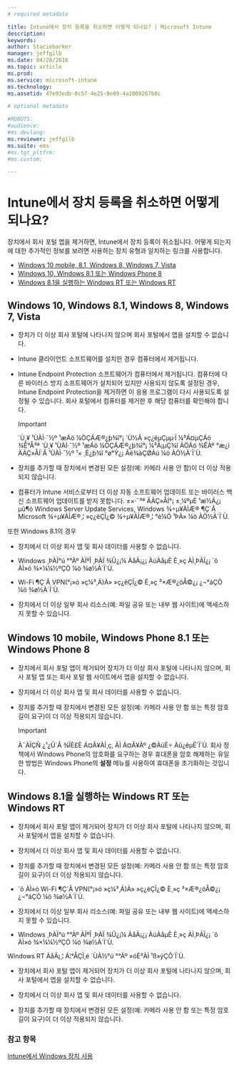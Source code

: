 ```yaml
---
# required metadata

title: Intune에서 장치 등록을 취소하면 어떻게 되나요? | Microsoft Intune
description:
keywords:
author: Staciebarker
manager: jeffgilb
ms.date: 04/28/2016
ms.topic: article
ms.prod:
ms.service: microsoft-intune
ms.technology:
ms.assetid: 47e03edb-0c57-4e25-8e89-4a1069267b8c

# optional metadata

#ROBOTS:
#audience:
#ms.devlang:
ms.reviewer: jeffgilb
ms.suite: ems
#ms.tgt_pltfrm:
#ms.custom:

---
```



# Intune에서 장치 등록을 취소하면 어떻게 되나요?

장치에서 회사 포털 앱을 제거하면, Intune에서 장치 등록이 취소됩니다. 어떻게 되는지에 대한 추가적인 정보를 보려면 사용하는 장치 유형과 일치하는 링크를 사용합니다.

- [Windows 10 mobile, 8.1, Windows 8, Windows 7, Vista](#windows-10-mobile--8-1,-windows-8,-windows-7,-vista)
- [Windows 10, Windows 8.1 또는 Windows Phone 8](#windows-10--windows-8-1-or-windows-phone-8)
- [Windows 8.1을 실행하는 Windows RT 또는 Windows RT](#windows-rt-running-windows-8-1-or-windows-rt)


## Windows 10, Windows 8.1, Windows 8, Windows 7, Vista

-   장치가 더 이상 회사 포털에 나타나지 않으며 회사 포털에서 앱을 설치할 수 없습니다.

-   Intune 클라이언트 소프트웨어를 설치한 경우 컴퓨터에서 제거됩니다.

-   Intune Endpoint Protection 소프트웨어가 컴퓨터에서 제거됩니다. 컴퓨터에 다른 바이러스 방지 소프트웨어가 설치되어 있지만 사용되지 않도록 설정된 경우, Intune Endpoint Protection을 제거하면 이 응용 프로그램이 다시 사용되도록 설정될 수 있습니다. 회사 포털에서 컴퓨터를 제거한 후 해당 컴퓨터를 확인해야 합니다.

    > [!IMPORTANT]
    > ´Ù¸¥ ¹ÙÀÌ·¯½º ¹æÁö ¼ÒÇÁÆ®¿þ¾î°¡ ´Ù½Ã »ç¿ëµÇµµ·Ï ¼³Á¤µÇÁö ¾Ê°Å³ª ´Ù¸¥ ¹ÙÀÌ·¯½º ¹æÁö ¼ÒÇÁÆ®¿þ¾î°¡ ¼³Ä¡µÇ¾î ÀÖÁö ¾ÊÀº °æ¿ì ÄÄÇ»ÅÍ´Â ¹ÙÀÌ·¯½º ¹× ¸È¿þ¾î °ø°Ý¿¡ Ãë¾àÇØÁú ¼ö ÀÖ½À´Ï´Ù.

-   장치를 추가할 때 장치에서 변경된 모든 설정(예: 카메라 사용 안 함)이 더 이상 적용되지 않습니다.

-   컴퓨터가 Intune 서비스로부터 더 이상 자동 소프트웨어 업데이트 또는 바이러스 백신 소프트웨어 업데이트를 받지 못합니다. ±×·¯³ª ÄÄÇ»ÅÍ°¡ ±¸¼ºµÈ ¹æ½Ä¿¡ µû¶ó Windows Server Update Services, Windows ¾÷µ¥ÀÌÆ® ¶Ç´Â Microsoft ¾÷µ¥ÀÌÆ®¸¦ »ç¿ëÇÏ¿© ¾÷µ¥ÀÌÆ®¸¦ °è¼Ó ¹ÞÀ» ¼ö ÀÖ½À´Ï´Ù.

또한 Windows 8.1의 경우

-   장치에서 더 이상 회사 앱 및 회사 데이터를 사용할 수 없습니다.

-   Windows ¸ÞÀÏ°ú °°Àº ÀÏºÎ ¸ÞÀÏ ¾Û¿¡¼­ ÀåÄ¡¿¡ ÀúÀåµÈ È¸»ç ÀÌ¸ÞÀÏ¿¡ ´õ ÀÌ»ó ¾×¼¼½ºÇÒ ¼ö ¾ø½À´Ï´Ù.

-   Wi-Fi ¶Ç´Â VPN(°¡»ó »ç¼³¸Á)À» »ç¿ëÇÏ¿© È¸»ç ³×Æ®¿öÅ©¿¡ ¿¬°áÇÒ ¼ö ¾ø½À´Ï´Ù.

-   장치에서 더 이상 일부 회사 리소스(예: 파일 공유 또는 내부 웹 사이트)에 액세스하지 못할 수 있습니다.

## Windows 10 mobile, Windows Phone 8.1 또는 Windows Phone 8

-   장치에서 회사 포털 앱이 제거되어 장치가 더 이상 회사 포털에 나타나지 않으며, 회사 포털 앱 또는 회사 포털 웹 사이트에서 앱을 설치할 수 없습니다.

-   장치에서 더 이상 회사 앱 및 회사 데이터를 사용할 수 없습니다.

-   장치를 추가할 때 장치에서 변경된 모든 설정(예: 카메라 사용 안 함 또는 특정 암호 길이 요구)이 더 이상 적용되지 않습니다.

    > [!IMPORTANT]
    > À¯ÀÏÇÑ ¿¹¿Ü´Â ¾ÏÈ£È­ Á¤Ã¥ÀÌ¸ç, ÀÌ Á¤Ã¥Àº ¿©ÀüÈ÷ Àû¿ëµË´Ï´Ù. 회사 정책에서 Windows Phone의 암호화를 요구하는 경우 휴대폰을 암호 해제하는 유일한 방법은 Windows Phone의 **설정** 메뉴를 사용하여 휴대폰을 초기화하는 것입니다.

## Windows 8.1을 실행하는 Windows RT 또는 Windows RT

-   장치에서 회사 포털 앱이 제거되어 장치가 더 이상 회사 포털에 나타나지 않으며, 회사 포털에서 앱을 설치할 수 없습니다.

-   장치에서 더 이상 회사 앱 및 회사 데이터를 사용할 수 없습니다.

-   장치를 추가할 때 장치에서 변경된 모든 설정(예: 카메라 사용 안 함 또는 특정 암호 길이 요구)이 더 이상 적용되지 않습니다.

-   ´õ ÀÌ»ó Wi-Fi ¶Ç´Â VPN(°¡»ó »ç¼³¸Á)À» »ç¿ëÇÏ¿© È¸»ç ³×Æ®¿öÅ©¿¡ ¿¬°áÇÒ ¼ö ¾ø½À´Ï´Ù.

-   장치에서 더 이상 일부 회사 리소스(예: 파일 공유 또는 내부 웹 사이트)에 액세스하지 못할 수 있습니다.

-   Windows ¸ÞÀÏ°ú °°Àº ÀÏºÎ ¸ÞÀÏ ¾Û¿¡¼­ ÀåÄ¡¿¡ ÀúÀåµÈ È¸»ç ÀÌ¸ÞÀÏ¿¡ ´õ ÀÌ»ó ¾×¼¼½ºÇÒ ¼ö ¾ø½À´Ï´Ù.

Windows RT ÀåÄ¡¸¦ Á¦°ÅÇÏ¸é ´ÙÀ½°ú °°Àº »óÈ²ÀÌ ¹ß»ýÇÕ´Ï´Ù.

-   장치에서 회사 포털 앱이 제거되어 장치가 더 이상 회사 포털에 나타나지 않으며, 회사 포털에서 앱을 설치할 수 없습니다.

-   장치에서 더 이상 회사 앱 및 회사 데이터를 사용할 수 없습니다.

-   장치를 추가할 때 장치에서 변경된 모든 설정(예: 카메라 사용 안 함 또는 특정 암호 길이 요구)이 더 이상 적용되지 않습니다.


### 참고 항목
[Intune에서 Windows 장치 사용](using-your-windows-device-with-intune.md)

<!--HONumber=May16_HO1-->


